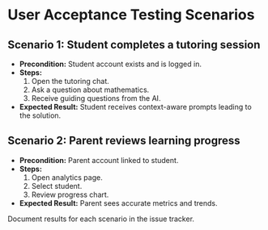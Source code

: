 # User Acceptance Testing Scenarios

## Scenario 1: Student completes a tutoring session
- **Precondition:** Student account exists and is logged in.
- **Steps:**
  1. Open the tutoring chat.
  2. Ask a question about mathematics.
  3. Receive guiding questions from the AI.
- **Expected Result:** Student receives context-aware prompts leading to the solution.

## Scenario 2: Parent reviews learning progress
- **Precondition:** Parent account linked to student.
- **Steps:**
  1. Open analytics page.
  2. Select student.
  3. Review progress chart.
- **Expected Result:** Parent sees accurate metrics and trends.

Document results for each scenario in the issue tracker.
